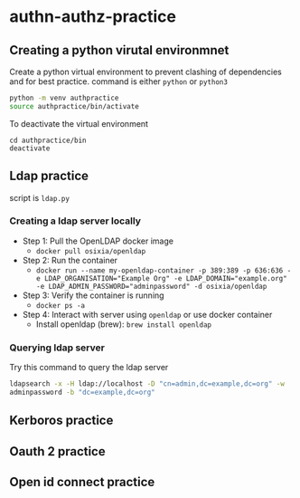 # authn-authz-practice

## Creating a python virutal environmnet

Create a python virtual environment to prevent clashing of dependencies and for
best practice. command is either `python` or `python3`

```bash
python -m venv authpractice
source authpractice/bin/activate
```

To deactivate the virtual environment

```
cd authpractice/bin
deactivate
```

## Ldap practice

script is `ldap.py`

### Creating a ldap server locally

- Step 1: Pull the OpenLDAP docker image
  - `docker pull osixia/openldap`
- Step 2: Run the container
  - `docker run --name my-openldap-container -p 389:389 -p 636:636 -e LDAP_ORGANISATION="Example Org" -e LDAP_DOMAIN="example.org" -e LDAP_ADMIN_PASSWORD="adminpassword" -d osixia/openldap`
- Step 3: Verify the container is running
  - `docker ps -a`
- Step 4: Interact with server using `openldap` or use docker container
  - Install openldap (brew): `brew install openldap`

### Querying ldap server

Try this command to query the ldap server

```bash
ldapsearch -x -H ldap://localhost -D "cn=admin,dc=example,dc=org" -w
adminpassword -b "dc=example,dc=org"
```

## Kerboros practice

## Oauth 2 practice

## Open id connect practice
